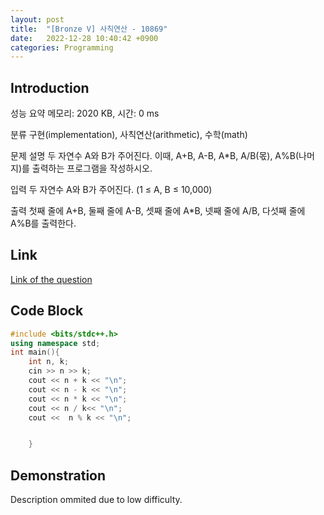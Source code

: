 ```yaml
---
layout: post
title:  "[Bronze V] 사칙연산 - 10869"
date:   2022-12-28 10:40:42 +0900
categories: Programming
---
```


## Introduction

성능 요약
메모리: 2020 KB, 시간: 0 ms

분류
구현(implementation), 사칙연산(arithmetic), 수학(math)

문제 설명
두 자연수 A와 B가 주어진다. 이때, A+B, A-B, A*B, A/B(몫), A%B(나머지)를 출력하는 프로그램을 작성하시오.

입력
두 자연수 A와 B가 주어진다. (1 ≤ A, B ≤ 10,000)

출력
첫째 줄에 A+B, 둘째 줄에 A-B, 셋째 줄에 A*B, 넷째 줄에 A/B, 다섯째 줄에 A%B를 출력한다.

## Link

[Link of the question](https://www.acmicpc.net/problem/10869)

## Code Block

```c++
#include <bits/stdc++.h>
using namespace std;
int main(){
    int n, k;
    cin >> n >> k;
    cout << n + k << "\n";
    cout << n - k << "\n";
    cout << n * k << "\n";
    cout << n / k<< "\n";
    cout <<  n % k << "\n";


    }
```

## Demonstration

Description ommited due to low difficulty.
